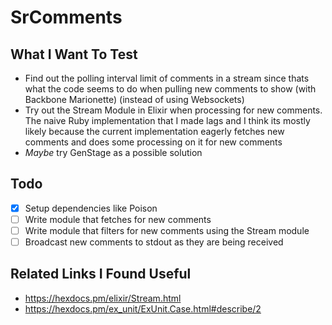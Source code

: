 # SrComments

## What I Want To Test

* Find out the polling interval limit of comments in a stream since thats what the code seems to do
  when pulling new comments to show (with Backbone Marionette) (instead of using Websockets)
* Try out the Stream Module in Elixir when processing for new comments. The naive Ruby implementation
  that I made lags and I think its mostly likely because the current implementation eagerly fetches
  new comments and does some processing on it for new comments
* _Maybe_ try GenStage as a possible solution

## Todo

- [x] Setup dependencies like Poison
- [ ] Write module that fetches for new comments
- [ ] Write module that filters for new comments using the Stream module
- [ ] Broadcast new comments to stdout as they are being received

## Related Links I Found Useful

* https://hexdocs.pm/elixir/Stream.html
* https://hexdocs.pm/ex_unit/ExUnit.Case.html#describe/2
